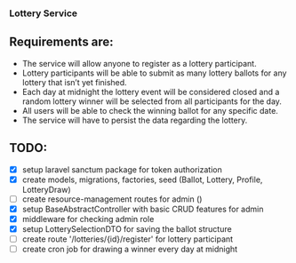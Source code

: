### Lottery Service

## Requirements are:
   - The service will allow anyone to register as a lottery participant.
   - Lottery participants will be able to submit as many lottery ballots for any lottery that isn’t yet finished.
   - Each day at midnight the lottery event will be considered closed and a random lottery winner will be selected from all participants for the day.
   - All users will be able to check the winning ballot for any specific date.
   - The service will have to persist the data regarding the lottery.
   
## TODO:
- [x] setup laravel sanctum package for token authorization
- [x] create models, migrations, factories, seed (Ballot, Lottery, Profile, LotteryDraw)
- [ ] create resource-management routes for admin ()
- [x] setup BaseAbstractController with basic CRUD features for admin
- [x] middleware for checking admin role
- [x] setup LotterySelectionDTO for saving the ballot structure
- [ ] create route '/lotteries/{id}/register' for lottery participant
- [ ] create cron job for drawing a winner every day at midnight

